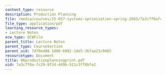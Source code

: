 ```yaml
---
content_type: resource
description: Production Planning
file: /media/courses/15-057-systems-optimization-spring-2003/7a3c7f0afc208f3d449b511c3ff8bfe2_06productionplanningprint.pdf
file_type: application/pdf
learning_resource_types:
- Lecture Notes
ocw_type: OCWFile
parent_title: Lecture Notes
parent_type: CourseSection
parent_uid: 7d70ed88-1800-6902-1de5-3b7aa21c9465
resourcetype: Document
title: 06productionplanningprint.pdf
uid: 7a3c7f0a-fc20-8f3d-449b-511c3ff8bfe2
---
```

